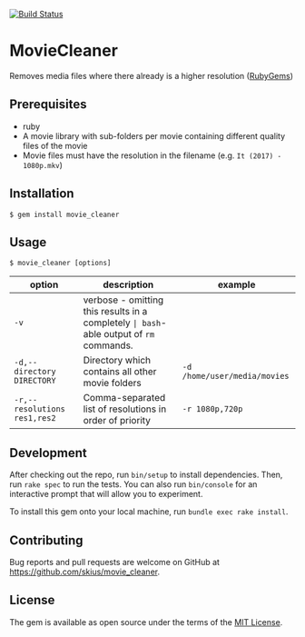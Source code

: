 [![Build Status](https://semaphoreci.com/api/v1/skius/movie-cleaner/branches/develop/badge.svg)](https://semaphoreci.com/skius/movie-cleaner)  
# MovieCleaner
Removes media files where there already is a higher resolution ([RubyGems](https://rubygems.org/gems/movie_cleaner))

## Prerequisites

* ruby
* A movie library with sub-folders per movie containing different quality files of the movie
* Movie files must have the resolution in the filename (e.g. `It (2017) - 1080p.mkv`)

## Installation

    $ gem install movie_cleaner

## Usage

```
$ movie_cleaner [options]
```

| option | description | example |
|-|-| - |
|`-v`| verbose - omitting this results in a completely `\| bash`-able output of `rm` commands. | |
|`-d,--directory DIRECTORY`| Directory which contains all other movie folders | `-d /home/user/media/movies` |
|`-r,--resolutions res1,res2`| Comma-separated list of resolutions in order of priority | `-r 1080p,720p` |


## Development

After checking out the repo, run `bin/setup` to install dependencies. Then, run `rake spec` to run the tests. You can also run `bin/console` for an interactive prompt that will allow you to experiment.

To install this gem onto your local machine, run `bundle exec rake install`.

## Contributing

Bug reports and pull requests are welcome on GitHub at https://github.com/skius/movie_cleaner.

## License

The gem is available as open source under the terms of the [MIT License](https://opensource.org/licenses/MIT).
